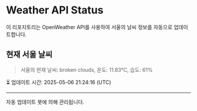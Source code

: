 
# Weather API Status

이 리포지토리는 OpenWeather API를 사용하여 서울의 날씨 정보를 자동으로 업데이트합니다.

## 현재 서울 날씨
> 서울의 현재 날씨: broken clouds, 온도: 11.83°C, 습도: 61%

⏳ 업데이트 시간: 2025-05-06 21:24:16 (UTC)

---
자동 업데이트 봇에 의해 관리됩니다.

